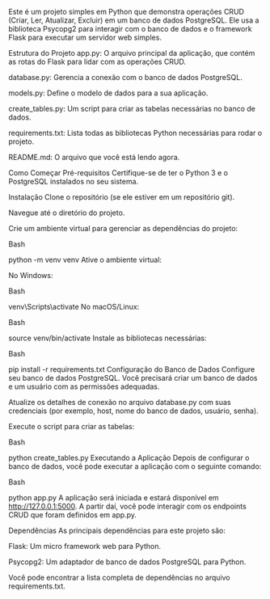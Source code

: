 Este é um projeto simples em Python que demonstra operações CRUD (Criar, Ler, Atualizar, Excluir) em um banco de dados PostgreSQL. Ele usa a biblioteca Psycopg2 para interagir com o banco de dados e o framework Flask para executar um servidor web simples.

Estrutura do Projeto
app.py: O arquivo principal da aplicação, que contém as rotas do Flask para lidar com as operações CRUD.

database.py: Gerencia a conexão com o banco de dados PostgreSQL.

models.py: Define o modelo de dados para a sua aplicação.

create_tables.py: Um script para criar as tabelas necessárias no banco de dados.

requirements.txt: Lista todas as bibliotecas Python necessárias para rodar o projeto.

README.md: O arquivo que você está lendo agora.

Como Começar
Pré-requisitos
Certifique-se de ter o Python 3 e o PostgreSQL instalados no seu sistema.

Instalação
Clone o repositório (se ele estiver em um repositório git).

Navegue até o diretório do projeto.

Crie um ambiente virtual para gerenciar as dependências do projeto:

Bash

python -m venv venv
Ative o ambiente virtual:

No Windows:

Bash

venv\Scripts\activate
No macOS/Linux:

Bash

source venv/bin/activate
Instale as bibliotecas necessárias:

Bash

pip install -r requirements.txt
Configuração do Banco de Dados
Configure seu banco de dados PostgreSQL. Você precisará criar um banco de dados e um usuário com as permissões adequadas.

Atualize os detalhes de conexão no arquivo database.py com suas credenciais (por exemplo, host, nome do banco de dados, usuário, senha).

Execute o script para criar as tabelas:

Bash

python create_tables.py
Executando a Aplicação
Depois de configurar o banco de dados, você pode executar a aplicação com o seguinte comando:

Bash

python app.py
A aplicação será iniciada e estará disponível em http://127.0.0.1:5000. A partir daí, você pode interagir com os endpoints CRUD que foram definidos em app.py.

Dependências
As principais dependências para este projeto são:

Flask: Um micro framework web para Python.

Psycopg2: Um adaptador de banco de dados PostgreSQL para Python.

Você pode encontrar a lista completa de dependências no arquivo requirements.txt.